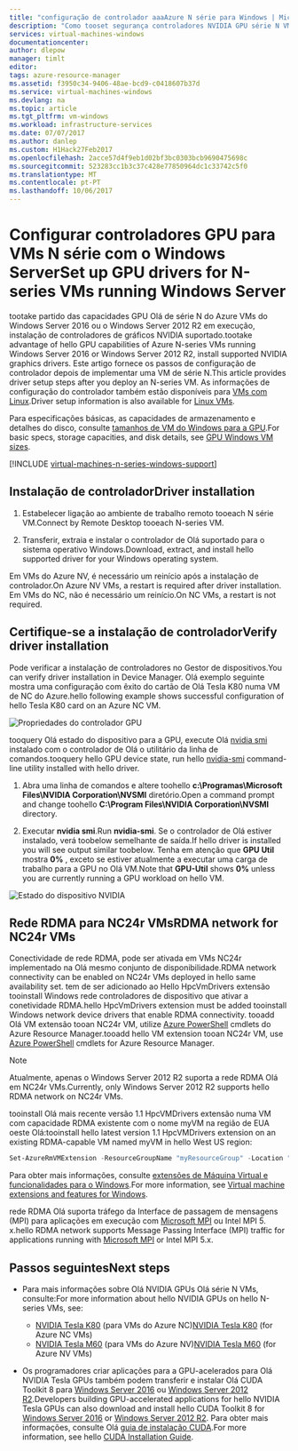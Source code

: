 ```yaml
---
title: "configuração de controlador aaaAzure N série para Windows | Microsoft Docs"
description: "Como tooset segurança controladores NVIDIA GPU série N VMs do Windows em execução no Azure"
services: virtual-machines-windows
documentationcenter: 
author: dlepow
manager: timlt
editor: 
tags: azure-resource-manager
ms.assetid: f3950c34-9406-48ae-bcd9-c0418607b37d
ms.service: virtual-machines-windows
ms.devlang: na
ms.topic: article
ms.tgt_pltfrm: vm-windows
ms.workload: infrastructure-services
ms.date: 07/07/2017
ms.author: danlep
ms.custom: H1Hack27Feb2017
ms.openlocfilehash: 2acce57d4f9eb1d02bf3bc0303bcb9690475698c
ms.sourcegitcommit: 523283cc1b3c37c428e77850964dc1c33742c5f0
ms.translationtype: MT
ms.contentlocale: pt-PT
ms.lasthandoff: 10/06/2017
---
```

# <a name="set-up-gpu-drivers-for-n-series-vms-running-windows-server"></a><span data-ttu-id="564d0-103">Configurar controladores GPU para VMs N série com o Windows Server</span><span class="sxs-lookup"><span data-stu-id="564d0-103">Set up GPU drivers for N-series VMs running Windows Server</span></span>
<span data-ttu-id="564d0-104">tootake partido das capacidades GPU Olá de série N do Azure VMs do Windows Server 2016 ou o Windows Server 2012 R2 em execução, instalação de controladores de gráficos NVIDIA suportado.</span><span class="sxs-lookup"><span data-stu-id="564d0-104">tootake advantage of hello GPU capabilities of Azure N-series VMs running Windows Server 2016 or Windows Server 2012 R2, install supported NVIDIA graphics drivers.</span></span> <span data-ttu-id="564d0-105">Este artigo fornece os passos de configuração de controlador depois de implementar uma VM de série N.</span><span class="sxs-lookup"><span data-stu-id="564d0-105">This article provides driver setup steps after you deploy an N-series VM.</span></span> <span data-ttu-id="564d0-106">As informações de configuração do controlador também estão disponíveis para [VMs com Linux](../linux/n-series-driver-setup.md?toc=%2fazure%2fvirtual-machines%2flinux%2ftoc.json).</span><span class="sxs-lookup"><span data-stu-id="564d0-106">Driver setup information is also available for [Linux VMs](../linux/n-series-driver-setup.md?toc=%2fazure%2fvirtual-machines%2flinux%2ftoc.json).</span></span>

<span data-ttu-id="564d0-107">Para especificações básicas, as capacidades de armazenamento e detalhes do disco, consulte [tamanhos de VM do Windows para a GPU](sizes-gpu.md?toc=%2fazure%2fvirtual-machines%2fwindows%2ftoc.json).</span><span class="sxs-lookup"><span data-stu-id="564d0-107">For basic specs, storage capacities, and disk details, see [GPU Windows VM sizes](sizes-gpu.md?toc=%2fazure%2fvirtual-machines%2fwindows%2ftoc.json).</span></span> 


[!INCLUDE [virtual-machines-n-series-windows-support](../../../includes/virtual-machines-n-series-windows-support.md)]



## <a name="driver-installation"></a><span data-ttu-id="564d0-108">Instalação de controlador</span><span class="sxs-lookup"><span data-stu-id="564d0-108">Driver installation</span></span>

1. <span data-ttu-id="564d0-109">Estabelecer ligação ao ambiente de trabalho remoto tooeach N série VM.</span><span class="sxs-lookup"><span data-stu-id="564d0-109">Connect by Remote Desktop tooeach N-series VM.</span></span>

2. <span data-ttu-id="564d0-110">Transferir, extraia e instalar o controlador de Olá suportado para o sistema operativo Windows.</span><span class="sxs-lookup"><span data-stu-id="564d0-110">Download, extract, and install hello supported driver for your Windows operating system.</span></span>

<span data-ttu-id="564d0-111">Em VMs do Azure NV, é necessário um reinício após a instalação de controlador.</span><span class="sxs-lookup"><span data-stu-id="564d0-111">On Azure NV VMs, a restart is required after driver installation.</span></span> <span data-ttu-id="564d0-112">Em VMs do NC, não é necessário um reinício.</span><span class="sxs-lookup"><span data-stu-id="564d0-112">On NC VMs, a restart is not required.</span></span>

## <a name="verify-driver-installation"></a><span data-ttu-id="564d0-113">Certifique-se a instalação de controlador</span><span class="sxs-lookup"><span data-stu-id="564d0-113">Verify driver installation</span></span>

<span data-ttu-id="564d0-114">Pode verificar a instalação de controladores no Gestor de dispositivos.</span><span class="sxs-lookup"><span data-stu-id="564d0-114">You can verify driver installation in Device Manager.</span></span> <span data-ttu-id="564d0-115">Olá exemplo seguinte mostra uma configuração com êxito do cartão de Olá Tesla K80 numa VM de NC do Azure.</span><span class="sxs-lookup"><span data-stu-id="564d0-115">hello following example shows successful configuration of hello Tesla K80 card on an Azure NC VM.</span></span>

![Propriedades do controlador GPU](./media/n-series-driver-setup/GPU_driver_properties.png)

<span data-ttu-id="564d0-117">tooquery Olá estado do dispositivo para a GPU, execute Olá [nvidia smi](https://developer.nvidia.com/nvidia-system-management-interface) instalado com o controlador de Olá o utilitário da linha de comandos.</span><span class="sxs-lookup"><span data-stu-id="564d0-117">tooquery hello GPU device state, run hello [nvidia-smi](https://developer.nvidia.com/nvidia-system-management-interface) command-line utility installed with hello driver.</span></span>

1. <span data-ttu-id="564d0-118">Abra uma linha de comandos e altere toohello **c:\Programas\Microsoft Files\NVIDIA Corporation\NVSMI** diretório.</span><span class="sxs-lookup"><span data-stu-id="564d0-118">Open a command prompt and change toohello **C:\Program Files\NVIDIA Corporation\NVSMI** directory.</span></span>

2. <span data-ttu-id="564d0-119">Executar **nvidia smi**.</span><span class="sxs-lookup"><span data-stu-id="564d0-119">Run **nvidia-smi**.</span></span> <span data-ttu-id="564d0-120">Se o controlador de Olá estiver instalado, verá toobelow semelhante de saída.</span><span class="sxs-lookup"><span data-stu-id="564d0-120">If hello driver is installed you will see output similar toobelow.</span></span> <span data-ttu-id="564d0-121">Tenha em atenção que **GPU Util** mostra **0%** , exceto se estiver atualmente a executar uma carga de trabalho para a GPU no Olá VM.</span><span class="sxs-lookup"><span data-stu-id="564d0-121">Note that **GPU-Util** shows **0%** unless you are currently running a GPU workload on hello VM.</span></span>

![Estado do dispositivo NVIDIA](./media/n-series-driver-setup/smi.png)  

## <a name="rdma-network-for-nc24r-vms"></a><span data-ttu-id="564d0-123">Rede RDMA para NC24r VMs</span><span class="sxs-lookup"><span data-stu-id="564d0-123">RDMA network for NC24r VMs</span></span>

<span data-ttu-id="564d0-124">Conectividade de rede RDMA, pode ser ativada em VMs NC24r implementado na Olá mesmo conjunto de disponibilidade.</span><span class="sxs-lookup"><span data-stu-id="564d0-124">RDMA network connectivity can be enabled on NC24r VMs deployed in hello same availability set.</span></span> <span data-ttu-id="564d0-125">tem de ser adicionado ao Hello HpcVmDrivers extensão tooinstall Windows rede controladores de dispositivo que ativar a conetividade RDMA.</span><span class="sxs-lookup"><span data-stu-id="564d0-125">hello HpcVmDrivers extension must be added tooinstall Windows network device drivers that enable RDMA connectivity.</span></span> <span data-ttu-id="564d0-126">tooadd Olá VM extensão tooan NC24r VM, utilize [Azure PowerShell](/powershell/azure/overview) cmdlets do Azure Resource Manager.</span><span class="sxs-lookup"><span data-stu-id="564d0-126">tooadd hello VM extension tooan NC24r VM, use [Azure PowerShell](/powershell/azure/overview) cmdlets for Azure Resource Manager.</span></span>

> [!NOTE]
> <span data-ttu-id="564d0-127">Atualmente, apenas o Windows Server 2012 R2 suporta a rede RDMA Olá em NC24r VMs.</span><span class="sxs-lookup"><span data-stu-id="564d0-127">Currently, only Windows Server 2012 R2 supports hello RDMA network on NC24r VMs.</span></span>
> 

<span data-ttu-id="564d0-128">tooinstall Olá mais recente versão 1.1 HpcVMDrivers extensão numa VM com capacidade RDMA existente com o nome myVM na região de EUA oeste Olá:</span><span class="sxs-lookup"><span data-stu-id="564d0-128">tooinstall hello latest version 1.1 HpcVMDrivers extension on an existing RDMA-capable VM named myVM in hello West US region:</span></span>
  ```PowerShell
  Set-AzureRmVMExtension -ResourceGroupName "myResourceGroup" -Location "westus" -VMName "myVM" -ExtensionName "HpcVmDrivers" -Publisher "Microsoft.HpcCompute" -Type "HpcVmDrivers" -TypeHandlerVersion "1.1"
  ```
  <span data-ttu-id="564d0-129">Para obter mais informações, consulte [extensões de Máquina Virtual e funcionalidades para o Windows](extensions-features.md?toc=%2fazure%2fvirtual-machines%2fwindows%2fclassic%2ftoc.json).</span><span class="sxs-lookup"><span data-stu-id="564d0-129">For more information, see [Virtual machine extensions and features for Windows](extensions-features.md?toc=%2fazure%2fvirtual-machines%2fwindows%2fclassic%2ftoc.json).</span></span>

<span data-ttu-id="564d0-130">rede RDMA Olá suporta tráfego da Interface de passagem de mensagens (MPI) para aplicações em execução com [Microsoft MPI](https://msdn.microsoft.com/library/bb524831(v=vs.85).aspx) ou Intel MPI 5. x.</span><span class="sxs-lookup"><span data-stu-id="564d0-130">hello RDMA network supports Message Passing Interface (MPI) traffic for applications running with [Microsoft MPI](https://msdn.microsoft.com/library/bb524831(v=vs.85).aspx) or Intel MPI 5.x.</span></span> 


## <a name="next-steps"></a><span data-ttu-id="564d0-131">Passos seguintes</span><span class="sxs-lookup"><span data-stu-id="564d0-131">Next steps</span></span>

* <span data-ttu-id="564d0-132">Para mais informações sobre Olá NVIDIA GPUs Olá série N VMs, consulte:</span><span class="sxs-lookup"><span data-stu-id="564d0-132">For more information about hello NVIDIA GPUs on hello N-series VMs, see:</span></span>
    * <span data-ttu-id="564d0-133">[NVIDIA Tesla K80](http://www.nvidia.com/object/tesla-k80.html) (para VMs do Azure NC)</span><span class="sxs-lookup"><span data-stu-id="564d0-133">[NVIDIA Tesla K80](http://www.nvidia.com/object/tesla-k80.html) (for Azure NC VMs)</span></span>
    * <span data-ttu-id="564d0-134">[NVIDIA Tesla M60](http://www.nvidia.com/object/tesla-m60.html) (para VMs do Azure NV)</span><span class="sxs-lookup"><span data-stu-id="564d0-134">[NVIDIA Tesla M60](http://www.nvidia.com/object/tesla-m60.html) (for Azure NV VMs)</span></span>

* <span data-ttu-id="564d0-135">Os programadores criar aplicações para a GPU-acelerados para Olá NVIDIA Tesla GPUs também podem transferir e instalar Olá CUDA Toolkit 8 para [Windows Server 2016](https://developer.nvidia.com/compute/cuda/8.0/Prod2/local_installers/cuda_8.0.61_win10-exe) ou [Windows Server 2012 R2](https://developer.nvidia.com/compute/cuda/8.0/Prod2/local_installers/cuda_8.0.61_windows-exe).</span><span class="sxs-lookup"><span data-stu-id="564d0-135">Developers building GPU-accelerated applications for hello NVIDIA Tesla GPUs can also download and install hello CUDA Toolkit 8 for [Windows Server 2016](https://developer.nvidia.com/compute/cuda/8.0/Prod2/local_installers/cuda_8.0.61_win10-exe) or [Windows Server 2012 R2](https://developer.nvidia.com/compute/cuda/8.0/Prod2/local_installers/cuda_8.0.61_windows-exe).</span></span> <span data-ttu-id="564d0-136">Para obter mais informações, consulte Olá [guia de instalação CUDA](http://docs.nvidia.com/cuda/cuda-installation-guide-microsoft-windows/index.html#axzz4ZcwJvqYi).</span><span class="sxs-lookup"><span data-stu-id="564d0-136">For more information, see hello [CUDA Installation Guide](http://docs.nvidia.com/cuda/cuda-installation-guide-microsoft-windows/index.html#axzz4ZcwJvqYi).</span></span>


